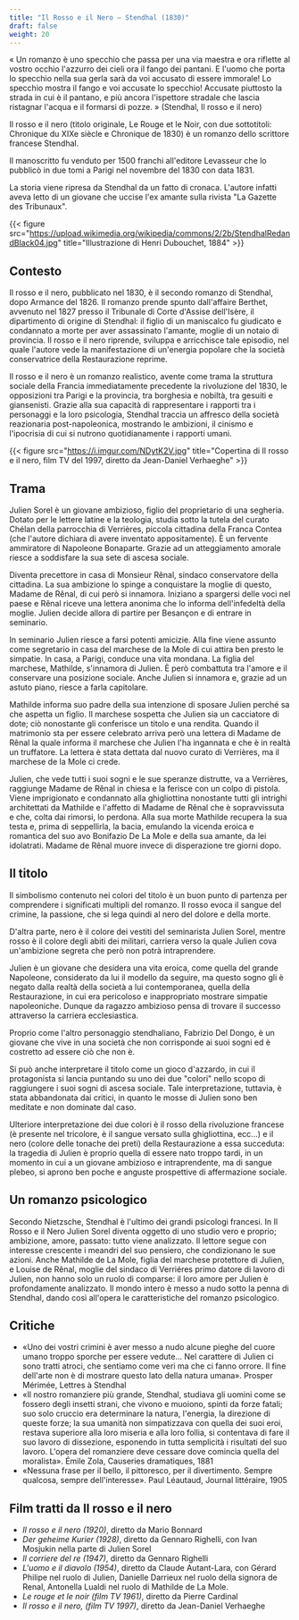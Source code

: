 ```yaml
---
title: "Il Rosso e il Nero – Stendhal (1830)"
draft: false
weight: 20
---
```


« Un romanzo è uno specchio che passa per una via maestra e ora riflette al vostro occhio l'azzurro dei cieli ora il fango dei pantani. E l'uomo che porta lo specchio nella sua gerla sarà da voi accusato di essere immorale! Lo specchio mostra il fango e voi accusate lo specchio! Accusate piuttosto la strada in cui è il pantano, e più ancora l'ispettore stradale che lascia ristagnar l'acqua e il formarsi di pozze. »
(Stendhal, Il rosso e il nero)

Il rosso e il nero (titolo originale, Le Rouge et le Noir, con due sottotitoli: Chronique du XIXe siècle e Chronique de 1830) è un romanzo dello scrittore francese Stendhal.

Il manoscritto fu venduto per 1500 franchi all'editore Levasseur che lo pubblicò in due tomi a Parigi nel novembre del 1830 con data 1831.

La storia viene ripresa da Stendhal da un fatto di cronaca. L'autore infatti aveva letto di un giovane che uccise l'ex amante sulla rivista "La Gazette des Tribunaux".

{{< figure src="https://upload.wikimedia.org/wikipedia/commons/2/2b/StendhalRedandBlack04.jpg" title="Illustrazione di Henri Dubouchet, 1884" >}}

## Contesto

Il rosso e il nero, pubblicato nel 1830, è il secondo romanzo di Stendhal, dopo Armance del 1826. Il romanzo prende spunto dall'affaire Berthet, avvenuto nel 1827 presso il Tribunale di Corte d'Assise dell'Isère, il dipartimento di origine di Stendhal: il figlio di un maniscalco fu giudicato e condannato a morte per aver assassinato l'amante, moglie di un notaio di provincia. Il rosso e il nero riprende, sviluppa e arricchisce tale episodio, nel quale l'autore vede la manifestazione di un'energia popolare che la società conservatrice della Restaurazione reprime.

Il rosso e il nero è un romanzo realistico, avente come trama la struttura sociale della Francia immediatamente precedente la rivoluzione del 1830, le opposizioni tra Parigi e la provincia, tra borghesia e nobiltà, tra gesuiti e giansenisti. Grazie alla sua capacità di rappresentare i rapporti tra i personaggi e la loro psicologia, Stendhal traccia un affresco della società reazionaria post-napoleonica, mostrando le ambizioni, il cinismo e l'ipocrisia di cui si nutrono quotidianamente i rapporti umani.

{{< figure src="https://i.imgur.com/NDytK2V.jpg" title="Copertina di Il rosso e il nero, film TV del 1997, diretto da Jean-Daniel Verhaeghe" >}}

## Trama

Julien Sorel è un giovane ambizioso, figlio del proprietario di una segheria. Dotato per le lettere latine e la teologia, studia sotto la tutela del curato Chélan della parrocchia di Verrières, piccola cittadina della Franca Contea (che l'autore dichiara di avere inventato appositamente). È un fervente ammiratore di Napoleone Bonaparte. Grazie ad un atteggiamento amorale riesce a soddisfare la sua sete di ascesa sociale.

Diventa precettore in casa di Monsieur Rênal, sindaco conservatore della cittadina. La sua ambizione lo spinge a conquistare la moglie di questo, Madame de Rênal, di cui però si innamora. Iniziano a spargersi delle voci nel paese e Rênal riceve una lettera anonima che lo informa dell'infedeltà della moglie. Julien decide allora di partire per Besançon e di entrare in seminario.

In seminario Julien riesce a farsi potenti amicizie. Alla fine viene assunto come segretario in casa del marchese de la Mole di cui attira ben presto le simpatie. In casa, a Parigi, conduce una vita mondana. La figlia del marchese, Mathilde, s'innamora di Julien. È però combattuta tra l'amore e il conservare una posizione sociale. Anche Julien si innamora e, grazie ad un astuto piano, riesce a farla capitolare.

Mathilde informa suo padre della sua intenzione di sposare Julien perché sa che aspetta un figlio. Il marchese sospetta che Julien sia un cacciatore di dote; ciò nonostante gli conferisce un titolo e una rendita. Quando il matrimonio sta per essere celebrato arriva però una lettera di Madame de Rênal la quale informa il marchese che Julien l'ha ingannata e che è in realtà un truffatore. La lettera è stata dettata dal nuovo curato di Verrières, ma il marchese de la Mole ci crede.

Julien, che vede tutti i suoi sogni e le sue speranze distrutte, va a Verrières, raggiunge Madame de Rênal in chiesa e la ferisce con un colpo di pistola. Viene imprigionato e condannato alla ghigliottina nonostante tutti gli intrighi architettati da Mathilde e l'affetto di Madame de Rênal che è sopravvissuta e che, colta dai rimorsi, lo perdona. Alla sua morte Mathilde recupera la sua testa e, prima di seppellirla, la bacia, emulando la vicenda eroica e romantica del suo avo Bonifazio De La Mole e della sua amante, da lei idolatrati. Madame de Rênal muore invece di disperazione tre giorni dopo.

## Il titolo

Il simbolismo contenuto nei colori del titolo è un buon punto di partenza per comprendere i significati multipli del romanzo. Il rosso evoca il sangue del crimine, la passione, che si lega quindi al nero del dolore e della morte.

D'altra parte, nero è il colore dei vestiti del seminarista Julien Sorel, mentre rosso è il colore degli abiti dei militari, carriera verso la quale Julien cova un'ambizione segreta che però non potrà intraprendere.

Julien è un giovane che desidera una vita eroica, come quella del grande Napoleone, considerato da lui il modello da seguire, ma questo sogno gli è negato dalla realtà della società a lui contemporanea, quella della Restaurazione, in cui era pericoloso e inappropriato mostrare simpatie napoleoniche. Dunque da ragazzo ambizioso pensa di trovare il successo attraverso la carriera ecclesiastica.

Proprio come l'altro personaggio stendhaliano, Fabrizio Del Dongo, è un giovane che vive in una società che non corrisponde ai suoi sogni ed è costretto ad essere ciò che non è.

Si può anche interpretare il titolo come un gioco d'azzardo, in cui il protagonista si lancia puntando su uno dei due "colori" nello scopo di raggiungere i suoi sogni di ascesa sociale. Tale interpretazione, tuttavia, è stata abbandonata dai critici, in quanto le mosse di Julien sono ben meditate e non dominate dal caso.

Ulteriore interpretazione dei due colori è il rosso della rivoluzione francese (è presente nel tricolore, è il sangue versato sulla ghigliottina, ecc...) e il nero (colore delle tonache dei preti) della Restaurazione a essa succeduta: la tragedia di Julien è proprio quella di essere nato troppo tardi, in un momento in cui a un giovane ambizioso e intraprendente, ma di sangue plebeo, si aprono ben poche e anguste prospettive di affermazione sociale.

## Un romanzo psicologico

Secondo Nietzsche, Stendhal è l'ultimo dei grandi psicologi francesi. In Il Rosso e il Nero Julien Sorel diventa oggetto di uno studio vero e proprio; ambizione, amore, passato: tutto viene analizzato. Il lettore segue con interesse crescente i meandri del suo pensiero, che condizionano le sue azioni. Anche Mathilde de La Mole, figlia del marchese protettore di Julien, e Louise de Rênal, moglie del sindaco di Verriéres primo datore di lavoro di Julien, non hanno solo un ruolo di comparse: il loro amore per Julien è profondamente analizzato. Il mondo intero è messo a nudo sotto la penna di Stendhal, dando così all'opera le caratteristiche del romanzo psicologico.

## Critiche

- «Uno dei vostri crimini è aver messo a nudo alcune pieghe del cuore umano troppo sporche per essere vedute... Nel carattere di Julien ci sono tratti atroci, che sentiamo come veri ma che ci fanno orrore. Il fine dell'arte non è di mostrare questo lato della natura umana». Prosper Mérimée, Lettres à Stendhal
- «Il nostro romanziere più grande, Stendhal, studiava gli uomini come se fossero degli insetti strani, che vivono e muoiono, spinti da forze fatali; suo solo cruccio era determinare la natura, l'energia, la direzione di queste forze; la sua umanità non simpatizzava con quella dei suoi eroi, restava superiore alla loro miseria e alla loro follia, si contentava di fare il suo lavoro di dissezione, esponendo in tutta semplicità i risultati del suo lavoro. L'opera del romanziere deve cessare dove comincia quella del moralista». Émile Zola, Causeries dramatiques, 1881
- «Nessuna frase per il bello, il pittoresco, per il divertimento. Sempre qualcosa, sempre dell'interesse». Paul Léautaud, Journal littéraire, 1905

## Film tratti da Il rosso e il nero

- _Il rosso e il nero (1920)_, diretto da Mario Bonnard
- _Der geheime Kurier (1928)_, diretto da Gennaro Righelli, con Ivan Mosjukin nella parte di Julien Sorel
- _Il corriere del re (1947)_, diretto da Gennaro Righelli
- _L'uomo e il diavolo (1954)_, diretto da Claude Autant-Lara, con Gérard Philipe nel ruolo di Julien, Danielle Darrieux nel ruolo della signora de Renal, Antonella Lualdi nel ruolo di Mathilde de La Mole.
- _Le rouge et le noir (film TV 1961)_, diretto da Pierre Cardinal
- _Il rosso e il nero, (film TV 1997)_, diretto da Jean-Daniel Verhaeghe